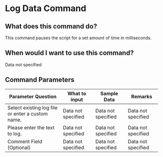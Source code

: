 <!--TITLE: Log Data Command -->
<!-- SUBTITLE: a command in the Data Commands group -->
# Log Data Command


## What does this command do?
This command pauses the script for a set amount of time in milliseconds.


## When would I want to use this command?
Data not specified


## Command Parameters
| Parameter Question   	| What to input  	|  Sample Data 	| Remarks  	|
| ---                    | ---               | ---           | ---       |
|Select existing log file or enter a custom name.|Data not specified|Data not specified|Data not specified|
|Please enter the text to log.|Data not specified|Data not specified|Data not specified|
|Comment Field (Optional)|Data not specified|Data not specified|Data not specified|


